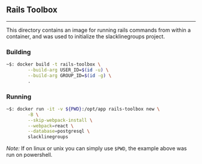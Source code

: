 ## Rails Toolbox
----
This directory contains an image for running rails commands from within a container, and was used to initialize the slacklinegroups project.

### Building

```bash
~$: docker build -t rails-toolbox \
        --build-arg USER_ID=$(id -u) \
        --build-arg GROUP_ID=$(id -g) \
        .
```

### Running

```bash
~$: docker run -it -v ${PWD}:/opt/app rails-toolbox new \
        -B \
        --skip-webpack-install \
        --webpack=react \
        --database=postgresql \
        slacklinegroups
```

_Note:_ If on linux or unix you can simply use `$PWD`, the example above was run on powershell.
